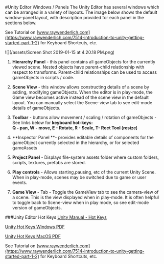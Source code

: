 #Unity Editor Windows / Panels
The Unity Editor has several windows which can be arranged in a variety of layouts.   The image below shows the default window-panel layout, with description provided for each panel in the sections below. 

See Tutorial on [www.raywenderlich.com](https://www.raywenderlich.com/7514-introduction-to-unity-getting-started-part-1-2) for Keyboard Shortcuts, etc.

![](/assets/Screen Shot 2019-01-15 at 4.20.18 PM.png)

1.  **Hierarchy Panel** - this panel contains all gameObjects for the currently viewed scene.  Nested objects have parent-child relationship with respect to transforms. Parent-child relationships can be used to access gameObjects in scripts / code. 

2.  **Scene View** - this window allows constructing details of a scene by adding, modifying gameObjects.  When the editor is in play-mode, the Game view becomes active instead of the scene view in the default layout.  You can manually select the Scene-view tab to see edit-mode details of gameObjects.

3.  **Toolbar** - buttons allow movement / scaling / rotation of gameObjects - See links below for **keyboard hot-keys:  
Q - pan, W - move, E - Rotate, R - Scale, T- Rect Tool (resize)**

4.  **Inspector Panel **- provides editable details of components for the gameObject currently selected in the hierarchy, or for selected gameAssets 

5.  **Project Panel** - Displays file-system assets folder where custom folders, scripts, textures, prefabs are stored.  

6.  **Play controls** - Allows starting,pausing, etc of the current Unity Scene.  When in play-mode, scenes may be switched due to game or user events.

7.  **Game View** - Tab - Toggle the GameView tab to see the camera-view of a scene.  This is the view displayed when in play-mode.  It is often helpful to toggle back to Scene-view when in play mode, so see edit-mode version of gameObjects.

###Unity Editor Hot Keys
[Unity Manual - Hot Keys](https://docs.unity3d.com/Manual/UnityHotkeys.html)

[Unity Hot Keys Windows PDF](https://docs.unity3d.com/uploads/Main/Unity_HotKeys_Win.pdf)

[Unity Hot Keys MacOS PDF](https://docs.unity3d.com/uploads/Main/Unity_HotKeys_Mac.pdf)

See Tutorial on [www.raywenderlich.com](https://www.raywenderlich.com/7514-introduction-to-unity-getting-started-part-1-2) for Keyboard Shortcuts, etc.

